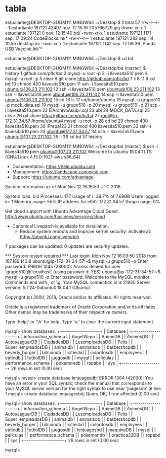# tabla 


estudiante@DESKTOP-GUGM111 MINGW64 ~/Desktop
$ ll
total 57
-rw-r--r-- 1 estudiante 197121 42497 nov. 12 15:16  205766729.jpg
drwxr-xr-x 1 estudiante 197121     0 nov. 12 15:40  bd/
-rwxr-xr-x 1 estudiante 197121  1171 sep. 17 09:24  CodeBlocks.lnk*
-rw-r--r-- 1 estudiante 197121   282 sep. 14 10:55  desktop.ini
-rwxr-xr-x 1 estudiante 197121  1142 sep. 17 09:36 'Panda USB Vaccine.lnk'*

estudiante@DESKTOP-GUGM111 MINGW64 ~/Desktop
$ cd bd

estudiante@DESKTOP-GUGM111 MINGW64 ~/Desktop/bd (master)
$ history
    1  github.com/pflc/bd
    2  mysql -u root -p
    3  -i llavesita510.pem
    4  mysql -u root -p
    5  clear
    6  git clone http://github.com/pflc/bd
    7  ii
    8  11
    9  cd bd
   10  chmod 400 llavesita510.pem
   11  ssh -i llavesita510.pem   ubuntu@106.23.211.102
   12  ssh -i llavesita510.pem   ubuntu@106.23.211.102
   13  ssh -i llavesita510.pem ubuntu@106.23.211.102
   14  scp -i llavesita510.pem ubuntu@106.23.211.102
   15  cd
   16  ls
   17  cd/home/ubuntu
   18  mysql -u grupo510 -p mock_data.sql
   19  mysql -u grupo510 -p
   20  mysql -u grupo510 -p
   21  scp -i llavesita510.pem
   22   ElArchivoAsubir.sql
   23  ubi
   24  MOCK_DATA.sql
   25  clear
   26  git clone http://github.com/pflc/bd
   27  root@ip-172.31.34.57:/home/ubuntu#  mysql -u root -p
   28  cd bd
   29  chmod 400 llavesita510.pem
   30  lPrepa123
   31  chmod 400 llavesita510.pem
   32  ssh -i llavesita510.pem
   33  ubuntu@172.31.34.57
   34  ssh -i llavesita510.pem   ubuntu@107.23.211.102
   35  ll
   36  cd bd
   37  history

estudiante@DESKTOP-GUGM111 MINGW64 ~/Desktop/bd (master)
$  ssh -i llavesita510.pem   ubuntu@107.23.211.102
Welcome to Ubuntu 18.04.1 LTS (GNU/Linux 4.15.0-1021-aws x86_64)

 * Documentation:  https://help.ubuntu.com
 * Management:     https://landscape.canonical.com
 * Support:        https://ubuntu.com/advantage

  System information as of Mon Nov 12 16:16:50 UTC 2018

  System load:  0.0               Processes:           177
  Usage of /:   39.7% of 7.69GB   Users logged in:     1
  Memory usage: 55%               IP address for eth0: 172.31.34.57
  Swap usage:   0%


  Get cloud support with Ubuntu Advantage Cloud Guest:
    http://www.ubuntu.com/business/services/cloud

 * Canonical Livepatch is available for installation.
   - Reduce system reboots and improve kernel security. Activate at:
     https://ubuntu.com/livepatch

7 packages can be updated.
0 updates are security updates.


*** System restart required ***
Last login: Mon Nov 12 16:03:50 2018 from 187.189.143.8
ubuntu@ip-172-31-34-57:~$ mysql -u grupo510 -p
Enter password:
ERROR 1045 (28000): Access denied for user 'grupo510'@'localhost' (using passwor                                                                                                                                                 d: YES)
ubuntu@ip-172-31-34-57:~$ mysql -u grupo510 -p
Enter password:
Welcome to the MySQL monitor.  Commands end with ; or \g.
Your MySQL connection id is 21930
Server version: 5.7.24-0ubuntu0.18.04.1 (Ubuntu)

Copyright (c) 2000, 2018, Oracle and/or its affiliates. All rights reserved.

Oracle is a registered trademark of Oracle Corporation and/or its
affiliates. Other names may be trademarks of their respective
owners.

Type 'help;' or '\h' for help. Type '\c' to clear the current input statement.

mysql> show databases;
+--------------------+
| Database           |
+--------------------+
| information_schema |
| AngelWapo          |
| AnimeDB            |
| AnimesDB           |
| AutosJaguarDB      |
| CiudadesDB         |
| LesempleadesDB     |
| Pelis              |
| Super_empleadosDB  |
| animaldb           |
| animalsdb          |
| barbershopdb       |
| beverly_burger     |
| bitcoindb          |
| citiesbd           |
| coloritosdb        |
| employees          |
| epticdb            |
| futbolDB           |
| juegosdb           |
| mysql              |
| peliculas          |
| performance_schema |
| pokemondb          |
| ropabd             |
| sys                |
+--------------------+
26 rows in set (0.00 sec)

mysql> mysql> create database lenjuagesdb;
ERROR 1064 (42000): You have an error in your SQL syntax; check the manual that corresponds to your MySQL server version for the right syntax to use near 'juagesdb' at line 1
mysql> create database lenjuagesbd;
Query OK, 1 row affected (0.00 sec)

mysql> show databases;
+--------------------+
| Database           |
+--------------------+
| information_schema |
| AngelWapo          |
| AnimeDB            |
| AnimesDB           |
| AutosJaguarDB      |
| CiudadesDB         |
| LesempleadesDB     |
| Pelis              |
| Super_empleadosDB  |
| animaldb           |
| animalsdb          |
| barbershopdb       |
| beverly_burger     |
| bitcoindb          |
| citiesbd           |
| coloritosdb        |
| employees          |
| epticdb            |
| futbolDB           |
| juegosdb           |
| lenjuagesbd        |
| maquinaDB          |
| mysql              |
| peliculas          |
| performance_schema |
| pokemondb          |
| practica32DB       |
| ropabd             |
| sys                |
+--------------------+
29 rows in set (0.00 sec)

mysql>
